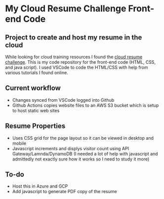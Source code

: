 # My Cloud Resume Challenge Front-end Code

## Project to create and host my resume in the cloud

While looking for cloud training resources I found the <a href="https://cloudresumechallenge.dev/docs/the-challenge/" target="_blank">cloud resume challenge</a>. 
This is my code repository for the front-end code (HTML, CSS, and java script). I used VSCode to code the HTML/CSS with help from various tutorials I found online.

## Current workflow

* Changes synced from VSCode logged into Github
* Github Actions copies website files to an AWS S3 bucket which is setup to host static web sites

## Resume Properties

* Uses CSS grid for the page layout so it can be viewed in desktop and mobile
* Javascript increments and displys visitor count using API Gateway/Lamnda/DynamoDB (I needed a lot of help with javascript and admittedly not exactly sure how it works so I need to study it more)

## To-do

* Host this in Azure and GCP
* Add javascript to generate PDF copy of the resume
